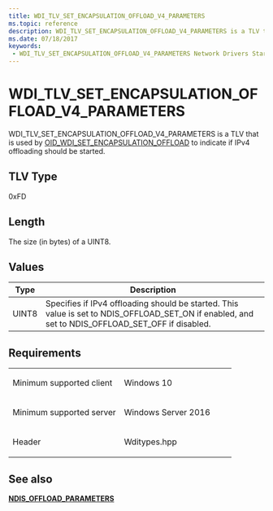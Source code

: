 ```yaml
---
title: WDI_TLV_SET_ENCAPSULATION_OFFLOAD_V4_PARAMETERS
ms.topic: reference
description: WDI_TLV_SET_ENCAPSULATION_OFFLOAD_V4_PARAMETERS is a TLV that is used by OID_WDI_SET_ENCAPSULATION_OFFLOAD to indicate if IPv4 offloading should be started.
ms.date: 07/18/2017
keywords:
 - WDI_TLV_SET_ENCAPSULATION_OFFLOAD_V4_PARAMETERS Network Drivers Starting with Windows Vista
---
```


# WDI\_TLV\_SET\_ENCAPSULATION\_OFFLOAD\_V4\_PARAMETERS


WDI\_TLV\_SET\_ENCAPSULATION\_OFFLOAD\_V4\_PARAMETERS is a TLV that is used by [OID\_WDI\_SET\_ENCAPSULATION\_OFFLOAD](./oid-wdi-set-encapsulation-offload.md) to indicate if IPv4 offloading should be started.

## TLV Type


0xFD

## Length


The size (in bytes) of a UINT8.

## Values


| Type  | Description                                                                                                                                             |
|-------|---------------------------------------------------------------------------------------------------------------------------------------------------------|
| UINT8 | Specifies if IPv4 offloading should be started. This value is set to NDIS\_OFFLOAD\_SET\_ON if enabled, and set to NDIS\_OFFLOAD\_SET\_OFF if disabled. |

 

## Requirements

<table>
<colgroup>
<col width="50%" />
<col width="50%" />
</colgroup>
<tbody>
<tr class="odd">
<td><p>Minimum supported client</p></td>
<td><p>Windows 10</p></td>
</tr>
<tr class="even">
<td><p>Minimum supported server</p></td>
<td><p>Windows Server 2016</p></td>
</tr>
<tr class="odd">
<td><p>Header</p></td>
<td>Wditypes.hpp</td>
</tr>
</tbody>
</table>

## See also


[**NDIS\_OFFLOAD\_PARAMETERS**](/windows-hardware/drivers/ddi/ntddndis/ns-ntddndis-_ndis_offload_parameters)

 

